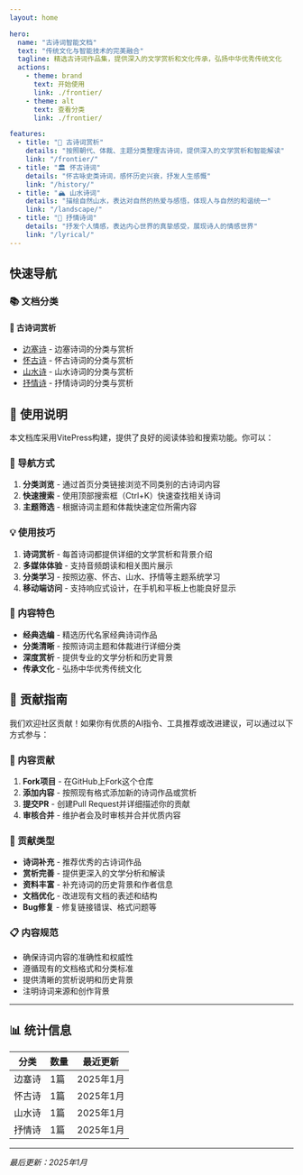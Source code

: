 ```yaml
---
layout: home

hero:
  name: "古诗词智能文档"
  text: "传统文化与智能技术的完美融合"
  tagline: 精选古诗词作品集，提供深入的文学赏析和文化传承，弘扬中华优秀传统文化
  actions:
    - theme: brand
      text: 开始使用
      link: ./frontier/
    - theme: alt
      text: 查看分类
      link: ./frontier/

features:
  - title: "📝 古诗词赏析"
    details: "按照朝代、体裁、主题分类整理古诗词，提供深入的文学赏析和智能解读"
    link: "/frontier/"
  - title: "🏛️ 怀古诗词"
    details: "怀古咏史类诗词，感怀历史兴衰，抒发人生感慨"
    link: "/history/"
  - title: "🏔️ 山水诗词"
    details: "描绘自然山水，表达对自然的热爱与感悟，体现人与自然的和谐统一"
    link: "/landscape/"
  - title: "💝 抒情诗词"
    details: "抒发个人情感，表达内心世界的真挚感受，展现诗人的情感世界"
    link: "/lyrical/"
---
```


## 快速导航

### 📚 文档分类

#### 📝 古诗词赏析
- [边塞诗](./frontier/) - 边塞诗词的分类与赏析
- [怀古诗](./history/) - 怀古诗词的分类与赏析
- [山水诗](./landscape/) - 山水诗词的分类与赏析
- [抒情诗](./lyrical/) - 抒情诗词的分类与赏析






## 📖 使用说明

本文档库采用VitePress构建，提供了良好的阅读体验和搜索功能。你可以：

### 🧭 导航方式
1. **分类浏览** - 通过首页分类链接浏览不同类别的古诗词内容
2. **快速搜索** - 使用顶部搜索框（Ctrl+K）快速查找相关诗词
3. **主题筛选** - 根据诗词主题和体裁快速定位所需内容

### 💡 使用技巧
1. **诗词赏析** - 每首诗词都提供详细的文学赏析和背景介绍
2. **多媒体体验** - 支持音频朗读和相关图片展示
3. **分类学习** - 按照边塞、怀古、山水、抒情等主题系统学习
4. **移动端访问** - 支持响应式设计，在手机和平板上也能良好显示

### 🎯 内容特色
- **经典选编** - 精选历代名家经典诗词作品
- **分类清晰** - 按照诗词主题和体裁进行详细分类
- **深度赏析** - 提供专业的文学分析和历史背景
- **传承文化** - 弘扬中华优秀传统文化

## 🤝 贡献指南

我们欢迎社区贡献！如果你有优质的AI指令、工具推荐或改进建议，可以通过以下方式参与：

### 📝 内容贡献
1. **Fork项目** - 在GitHub上Fork这个仓库
2. **添加内容** - 按照现有格式添加新的诗词作品或赏析
3. **提交PR** - 创建Pull Request并详细描述你的贡献
4. **审核合并** - 维护者会及时审核并合并优质内容

### 🎯 贡献类型
- **诗词补充** - 推荐优秀的古诗词作品
- **赏析完善** - 提供更深入的文学分析和解读
- **资料丰富** - 补充诗词的历史背景和作者信息
- **文档优化** - 改进现有文档的表述和结构
- **Bug修复** - 修复链接错误、格式问题等

### 📋 内容规范
- 确保诗词内容的准确性和权威性
- 遵循现有的文档格式和分类标准
- 提供清晰的赏析说明和历史背景
- 注明诗词来源和创作背景

---

## 📊 统计信息

| 分类         | 数量 | 最近更新 |
|--------------|------|----------|
| 边塞诗       | 1篇 | 2025年1月 |
| 怀古诗       | 1篇 | 2025年1月 |
| 山水诗       | 1篇 | 2025年1月 |
| 抒情诗       | 1篇 | 2025年1月 |

---

*最后更新：2025年1月*